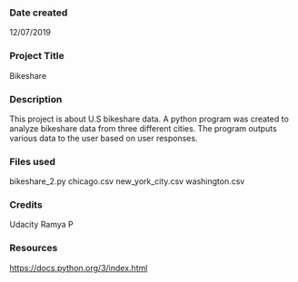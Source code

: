 ### Date created
12/07/2019

### Project Title
Bikeshare

### Description
This project is about U.S bikeshare data. A python program was created to
analyze bikeshare data from three different cities. The program outputs various
data to the user based on user responses.

### Files used
bikeshare_2.py
chicago.csv
new_york_city.csv
washington.csv

### Credits
Udacity
Ramya P

### Resources
https://docs.python.org/3/index.html
